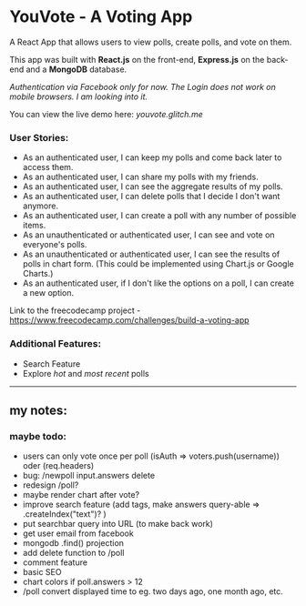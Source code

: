 # YouVote - A Voting App

A React App that allows users to view polls, create polls, and vote on them. 

This app was built with **React.js** on the front-end, **Express.js** on the back-end and a **MongoDB** database. 

*Authentication via Facebook only for now.*
*The Login does not work on mobile browsers. I am looking into it.*

You can view the live demo here: *youvote.glitch.me*

### User Stories:
* As an authenticated user, I can keep my polls and come back later to access them.
* As an authenticated user, I can share my polls with my friends.
* As an authenticated user, I can see the aggregate results of my polls.
* As an authenticated user, I can delete polls that I decide I don't want anymore.
* As an authenticated user, I can create a poll with any number of possible items.
* As an unauthenticated or authenticated user, I can see and vote on everyone's polls.
* As an unauthenticated or authenticated user, I can see the results of polls in chart form. (This could be implemented using Chart.js or Google Charts.)
* As an authenticated user, if I don't like the options on a poll, I can create a new option.

Link to the freecodecamp project - https://www.freecodecamp.com/challenges/build-a-voting-app

### Additional Features:
* Search Feature
* Explore *hot* and *most recent* polls


---


## my notes:

### maybe todo:
* users can only vote once per poll (isAuth => voters.push(username)) oder (req.headers)
* bug: /newpoll input.answers delete
* redesign /poll?
* maybe render chart after vote?
* improve search feature (add tags, make answers query-able => .createIndex("text")? )
* put searchbar query into URL (to make back work)
* get user email from facebook
* mongodb .find() projection
* add delete function to /poll
* comment feature 
* basic SEO
* chart colors if poll.answers > 12
* /poll convert displayed time to eg. two days ago, one month ago, etc.
